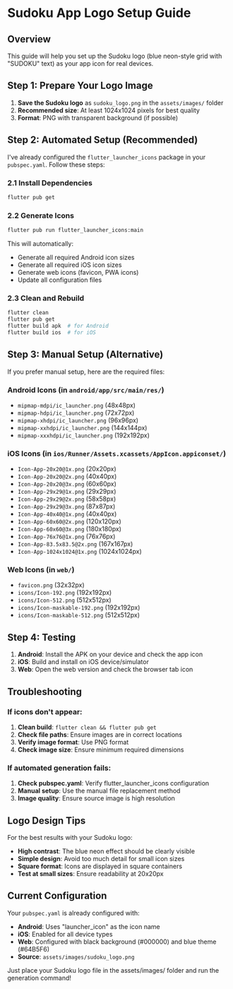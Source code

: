 # Sudoku App Logo Setup Guide

## Overview
This guide will help you set up the Sudoku logo (blue neon-style grid with "SUDOKU" text) as your app icon for real devices.

## Step 1: Prepare Your Logo Image

1. **Save the Sudoku logo** as `sudoku_logo.png` in the `assets/images/` folder
2. **Recommended size**: At least 1024x1024 pixels for best quality
3. **Format**: PNG with transparent background (if possible)

## Step 2: Automated Setup (Recommended)

I've already configured the `flutter_launcher_icons` package in your `pubspec.yaml`. Follow these steps:

### 2.1 Install Dependencies
```bash
flutter pub get
```

### 2.2 Generate Icons
```bash
flutter pub run flutter_launcher_icons:main
```

This will automatically:
- Generate all required Android icon sizes
- Generate all required iOS icon sizes  
- Generate web icons (favicon, PWA icons)
- Update all configuration files

### 2.3 Clean and Rebuild
```bash
flutter clean
flutter pub get
flutter build apk  # for Android
flutter build ios  # for iOS
```

## Step 3: Manual Setup (Alternative)

If you prefer manual setup, here are the required files:

### Android Icons (in `android/app/src/main/res/`)
- `mipmap-mdpi/ic_launcher.png` (48x48px)
- `mipmap-hdpi/ic_launcher.png` (72x72px)
- `mipmap-xhdpi/ic_launcher.png` (96x96px)
- `mipmap-xxhdpi/ic_launcher.png` (144x144px)
- `mipmap-xxxhdpi/ic_launcher.png` (192x192px)

### iOS Icons (in `ios/Runner/Assets.xcassets/AppIcon.appiconset/`)
- `Icon-App-20x20@1x.png` (20x20px)
- `Icon-App-20x20@2x.png` (40x40px)
- `Icon-App-20x20@3x.png` (60x60px)
- `Icon-App-29x29@1x.png` (29x29px)
- `Icon-App-29x29@2x.png` (58x58px)
- `Icon-App-29x29@3x.png` (87x87px)
- `Icon-App-40x40@1x.png` (40x40px)
- `Icon-App-60x60@2x.png` (120x120px)
- `Icon-App-60x60@3x.png` (180x180px)
- `Icon-App-76x76@1x.png` (76x76px)
- `Icon-App-83.5x83.5@2x.png` (167x167px)
- `Icon-App-1024x1024@1x.png` (1024x1024px)

### Web Icons (in `web/`)
- `favicon.png` (32x32px)
- `icons/Icon-192.png` (192x192px)
- `icons/Icon-512.png` (512x512px)
- `icons/Icon-maskable-192.png` (192x192px)
- `icons/Icon-maskable-512.png` (512x512px)

## Step 4: Testing

1. **Android**: Install the APK on your device and check the app icon
2. **iOS**: Build and install on iOS device/simulator
3. **Web**: Open the web version and check the browser tab icon

## Troubleshooting

### If icons don't appear:
1. **Clean build**: `flutter clean && flutter pub get`
2. **Check file paths**: Ensure images are in correct locations
3. **Verify image format**: Use PNG format
4. **Check image size**: Ensure minimum required dimensions

### If automated generation fails:
1. **Check pubspec.yaml**: Verify flutter_launcher_icons configuration
2. **Manual setup**: Use the manual file replacement method
3. **Image quality**: Ensure source image is high resolution

## Logo Design Tips

For the best results with your Sudoku logo:
- **High contrast**: The blue neon effect should be clearly visible
- **Simple design**: Avoid too much detail for small icon sizes
- **Square format**: Icons are displayed in square containers
- **Test at small sizes**: Ensure readability at 20x20px

## Current Configuration

Your `pubspec.yaml` is already configured with:
- **Android**: Uses "launcher_icon" as the icon name
- **iOS**: Enabled for all device types
- **Web**: Configured with black background (#000000) and blue theme (#64B5F6)
- **Source**: `assets/images/sudoku_logo.png`

Just place your Sudoku logo file in the assets/images/ folder and run the generation command!

